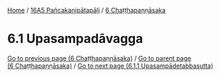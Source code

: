 
[Home](/) / [16A5 Pañcakanipātapāḷi](../../16A5.md) / [6 Chaṭṭhapaṇṇāsaka](../6.md)

# 6.1 Upasampadāvagga


[Go to previous page (6 Chaṭṭhapaṇṇāsaka)](../6.md) / [Go to parent page (6 Chaṭṭhapaṇṇāsaka)](../6.md) / [Go to next page (6.1.1 Upasampādetabbasutta)](6.1/6.1.1.md)


